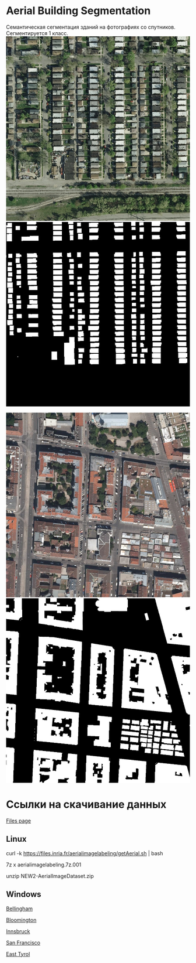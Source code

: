 # Aerial Building Segmentation
Семантическая сегментация зданий на фотографиях со спутников. Сегментируется 1 класс.
![Chicago](https://github.com/Sashmark97/AerialBuildingSegmentation/blob/master/img/chi1.jpg)
![Chicago_mask](https://github.com/Sashmark97/AerialBuildingSegmentation/blob/master/img/chi2.jpg)

![Vienna](https://github.com/Sashmark97/AerialBuildingSegmentation/blob/master/img/vie1.jpg)
![Vienna_mask](https://github.com/Sashmark97/AerialBuildingSegmentation/blob/master/img/vie2.jpg)
# Ссылки на скачивание данных

[Files page](https://project.inria.fr/aerialimagelabeling/files/)

## Linux
curl -k https://files.inria.fr/aerialimagelabeling/getAerial.sh | bash

7z x aerialimagelabeling.7z.001

unzip NEW2-AerialImageDataset.zip

## Windows

[Bellingham](https://files.inria.fr/aerialimagelabeling/aerialimagelabeling.7z.001)

[Bloomington](https://files.inria.fr/aerialimagelabeling/aerialimagelabeling.7z.002)

[Innsbruck](https://files.inria.fr/aerialimagelabeling/aerialimagelabeling.7z.003)

[San Francisco](https://files.inria.fr/aerialimagelabeling/aerialimagelabeling.7z.004)

[East Tyrol](https://files.inria.fr/aerialimagelabeling/aerialimagelabeling.7z.005)

